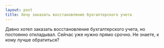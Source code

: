 ```yaml
---
layout: post 
title: Хочу заказать восстановление бухгалтерского учета 
--- 
```

Давно хотел заказать восстановление бухгалтерского учета, но постоянно откладывал. Сейчас уже нужно прямо срочно. Не знаете, к кому лучше обратиться?
